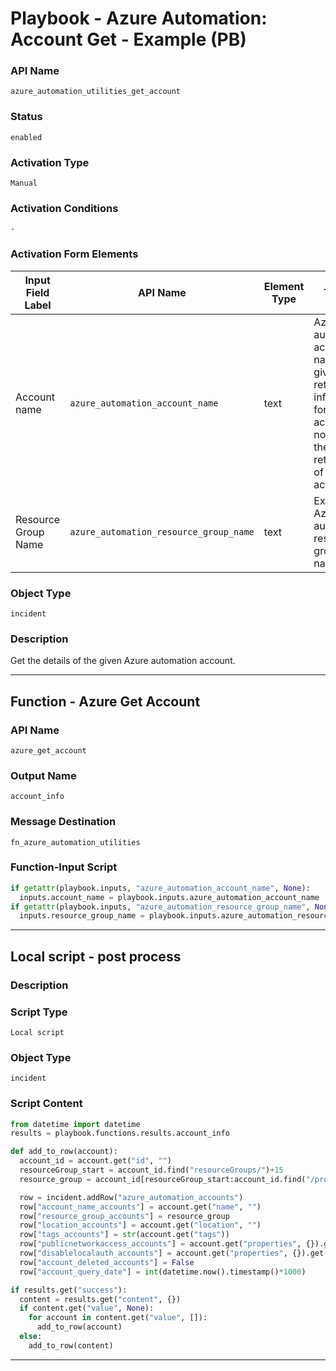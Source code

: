 <!--
    DO NOT MANUALLY EDIT THIS FILE
    THIS FILE IS AUTOMATICALLY GENERATED WITH resilient-sdk codegen
    Generated with resilient-sdk v50.1.262
-->

# Playbook - Azure Automation: Account Get - Example (PB)

### API Name
`azure_automation_utilities_get_account`

### Status
`enabled`

### Activation Type
`Manual`

### Activation Conditions
`-`

### Activation Form Elements
| Input Field Label | API Name | Element Type | Tooltip | Requirement |
| ----------------- | -------- | ------------ | ------- | ----------- |
| Account name | `azure_automation_account_name` | text | Azure automation account name. If given will return information for given account. If not given then will return list of all accounts. | Optional |
| Resource Group Name | `azure_automation_resource_group_name` | text | Existing Azure automation resource group name | Optional |

### Object Type
`incident`

### Description
Get the details of the given Azure automation account.


---
## Function - Azure Get Account

### API Name
`azure_get_account`

### Output Name
`account_info`

### Message Destination
`fn_azure_automation_utilities`

### Function-Input Script
```python
if getattr(playbook.inputs, "azure_automation_account_name", None):
  inputs.account_name = playbook.inputs.azure_automation_account_name
if getattr(playbook.inputs, "azure_automation_resource_group_name", None):
  inputs.resource_group_name = playbook.inputs.azure_automation_resource_group_name
```

---

## Local script - post process

### Description


### Script Type
`Local script`

### Object Type
`incident`

### Script Content
```python
from datetime import datetime
results = playbook.functions.results.account_info

def add_to_row(account):
  account_id = account.get("id", "")
  resourceGroup_start = account_id.find("resourceGroups/")+15
  resource_group = account_id[resourceGroup_start:account_id.find("/providers", resourceGroup_start)]

  row = incident.addRow("azure_automation_accounts")
  row["account_name_accounts"] = account.get("name", "")
  row["resource_group_accounts"] = resource_group
  row["location_accounts"] = account.get("location", "")
  row["tags_accounts"] = str(account.get("tags"))
  row["publicnetworkaccess_accounts"] = account.get("properties", {}).get("publicNetworkAccess", None)
  row["disablelocalauth_accounts"] = account.get("properties", {}).get("disableLocalAuth", None)
  row["account_deleted_accounts"] = False
  row["account_query_date"] = int(datetime.now().timestamp()*1000)

if results.get("success"):
  content = results.get("content", {})
  if content.get("value", None):
    for account in content.get("value", []):
      add_to_row(account)
  else:
    add_to_row(content)
```

---


